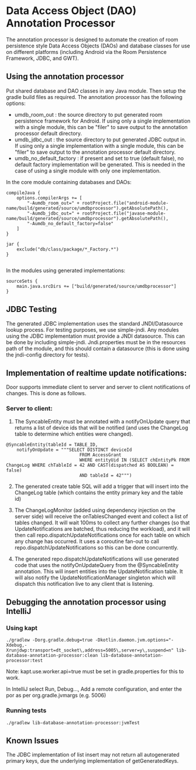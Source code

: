 # Data Access Object (DAO) Annotation Processor

The annotation processor is designed to automate the creation of room persistence
style Data Access Objects (DAOs) and database classes for use on different platforms
(including Android via the Room Persistence Framework, JDBC, and GWT).

## Using the annotation processor
Put shared database and DAO classes in any Java module. Then setup the
gradle build files as required. The annotation processor has the following
options:
* umdb_room_out : the source directory to put generated room persistence
framework for Android. If using only a single implementation with a single
module, this can be "filer" to save output to the annotation processor
default directory.
* umdb_jdbc_out : the source directory to put generated JDBC output in.
If using only a single implementation with a single
module, this can be "filer" to save output to the annotation processor
default directory.
* umdb_no_default_factory : if present and set to true (default false),
no default factory implementation will be generated. This is needed in
the case of using a single module with only one implementation.

In the core module containing databases and DAOs:
```
compileJava {
    options.compilerArgs += [
        "-Aumdb_room_out=" + rootProject.file("android-module-name/build/generated/source/umdbprocessor").getAbsolutePath(),
        "-Aumdb_jdbc_out=" + rootProject.file("javase-module-name/build/generated/source/umdbprocessor").getAbsolutePath(),
        "-Aumdb_no_default_factory=false"
    ]
}

jar {
    exclude("db/class/package/*_Factory.*")
}


```

In the modules using generated implementations:

```
sourceSets {
    main.java.srcDirs += ["build/generated/source/umdbprocessor"]
}
```

## JDBC Testing

The generated JDBC implementation uses the standard JNDI/Datasource lookup
process. For testing purposes, we use simple-jndi. Any modules using the
JDBC implementation must provide a JNDI datasource. This can be done by
including simple-jndi. Jndi.properties must be in the resources path of
the module, and this should contain a datasource (this is done using
the jndi-config directory for tests).

## Implementation of realtime update notifications:

Door supports immediate client to server and server to client notifications of changes. This is done
as follows.

### Server to client:

1. The SyncableEntity must be annotated with a notifyOnUpdate query that returns a list of device
ids that will be notified (and uses the ChangeLog table to determine which entities were changed).

```
@SyncableEntity(tableId = TABLE_ID,
    notifyOnUpdate = """SELECT DISTINCT deviceId
                            FROM AccessGrant
                            WHERE entityUid IN (SELECT chEntityPk FROM ChangeLog WHERE chTableId = 42 AND CAST(dispatched AS BOOLEAN) = false)
                            AND tableId = 42""")
```

2. The generated create table SQL will add a trigger that will insert into the ChangeLog table
(which contains the entity primary key and the table id)

3. The ChangeLogMonitor (added using dependency injection on the server side) will receive the
onTablesChanged event and collect a list of tables changed. It will wait 100ms to collect any further
changes (so that UpdateNotifications are batched, thus reducing the workload), and it will then call
repo.dispatchUpdateNotifications once for each table on which any change has occurred. It uses a
coroutine fan-out to call repo.dispatchUpdateNotifications so this can be done concurrently.

4. The generated repo.dispatchUpdateNotifications will use generated code that uses the
notifyOnUpdateQuery from the @SyncableEntity annotation. This will insert entities into the
UpdateNotification table. It will also notify the UpdateNotificationManager singleton which will
dispatch this notification live to any client that is listening.


## Debugging the annotation processor using IntelliJ

### Using kapt

```
./gradlew -Dorg.gradle.debug=true -Dkotlin.daemon.jvm.options="-Xdebug,-Xrunjdwp:transport=dt_socket\,address=5005\,server=y\,suspend=n" lib-database-annotation-processor:clean lib-database-annotation-processor:test
```

Note: kapt.use.worker.api=true must be set in gradle.properties for this to work.

In IntelliJ select Run, Debug..., Add a remote configuration, and 
enter the por as per org.gradle.jvmargs (e.g. 5006)

### Running tests

```
./gradlew lib-database-annotation-processor:jvmTest
```

## Known Issues

The JDBC implementation of list insert may not return all autogenerated primary keys, 
due the underlying implementation of getGeneratedKeys.

